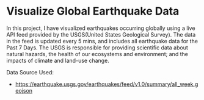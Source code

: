 # Visualize Global Earthquake Data
In this project, I have visualized earthquakes occurring globally using a live API feed provided by the USGS(United States Geological Survey). The data in the feed is updated every 5 mins, and includes all earthquake data for the Past 7 Days. The USGS is responsible for providing scientific data about natural hazards, the health of our ecosystems and environment; and the impacts of climate and land-use change.

Data Source Used:
* https://earthquake.usgs.gov/earthquakes/feed/v1.0/summary/all_week.geojson
